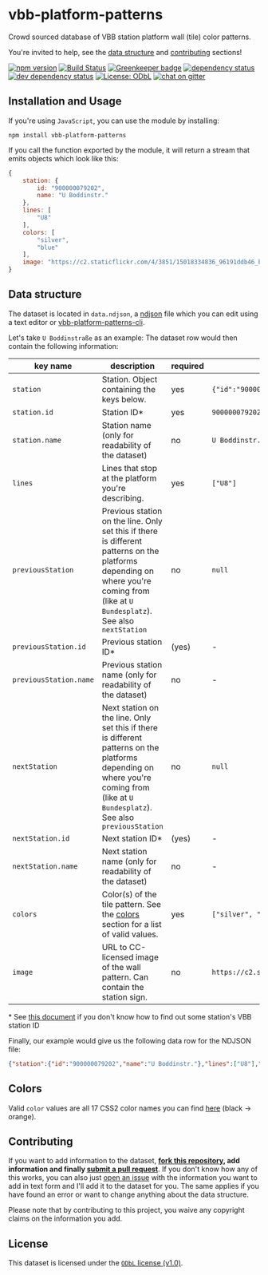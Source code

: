 # vbb-platform-patterns

Crowd sourced database of VBB station platform wall (tile) color patterns.

You're invited to help, see the [data structure](#data-structure) and [contributing](#contributing) sections!

[![npm version](https://img.shields.io/npm/v/vbb-platform-patterns.svg)](https://www.npmjs.com/package/vbb-platform-patterns)
[![Build Status](https://travis-ci.org/juliuste/vbb-platform-patterns.svg?branch=master)](https://travis-ci.org/juliuste/vbb-platform-patterns)
[![Greenkeeper badge](https://badges.greenkeeper.io/juliuste/vbb-platform-patterns.svg)](https://greenkeeper.io/)
[![dependency status](https://img.shields.io/david/juliuste/vbb-platform-patterns.svg)](https://david-dm.org/juliuste/vbb-platform-patterns)
[![dev dependency status](https://img.shields.io/david/dev/juliuste/vbb-platform-patterns.svg)](https://david-dm.org/juliuste/vbb-platform-patterns#info=devDependencies)
[![License: ODbL](https://img.shields.io/badge/License-ODbL-brightgreen.svg)](license)
[![chat on gitter](https://badges.gitter.im/juliuste.svg)](https://gitter.im/juliuste)

## Installation and Usage

If you're using `JavaScript`, you can use the module by installing:

```shell
npm install vbb-platform-patterns
```

If you call the function exported by the module, it will return a stream that emits objects which look like this:

```js
{
    station: {
        id: "900000079202",
        name: "U Boddinstr."
    },
    lines: [
        "U8"
    ],
    colors: [
        "silver",
        "blue"
    ],
    image: "https://c2.staticflickr.com/4/3851/15018334836_96191ddb46_b.jpg"
}
```

## Data structure

The dataset is located in `data.ndjson`, a [ndjson](http://ndjson.org/) file which you can edit using a text editor or [vbb-platform-patterns-cli](https://github.com/juliuste/vbb-platform-patterns-cli).

Let's take `U Boddinstraße` as an example: The dataset row would then contain the following information:

| key name | description | required | example |
| -------- | ----------- | -------- | ------- |
| `station` | Station. Object containing the keys below. | yes | `{"id":"900000079202","name":"U Boddinstr."}` |
| `station.id` | Station ID\* | yes | `900000079202` |
| `station.name` | Station name (only for readability of the dataset) | no | `U Boddinstr.` |
| `lines` | Lines that stop at the platform you're describing. | yes | `["U8"]` |
| `previousStation` | Previous station on the line. Only set this if there is different patterns on the platforms depending on where you're coming from (like at `U Bundesplatz`). See also `nextStation` | no | `null` |
| `previousStation.id` | Previous station ID\* | (yes) | - |
| `previousStation.name` | Previous station name (only for readability of the dataset) | no | - |
| `nextStation` | Next station on the line. Only set this if there is different patterns on the platforms depending on where you're coming from (like at `U Bundesplatz`). See also `previousStation` | no | `null` |
| `nextStation.id` | Next station ID\* | (yes) | - |
| `nextStation.name` | Next station name (only for readability of the dataset) | no | - |
| `colors`| Color(s) of the tile pattern. See the [colors](#colors) section for a list of valid values. | yes | `["silver", "blue"]`
| `image`| URL to CC-licensed image of the wall pattern. Can contain the station sign. | no | `https://c2.staticflickr.com/4/3851/15018334836_96191ddb46_b.jpg` |

\* See [this document](station-ids.md) if you don't know how to find out some station's VBB station ID

Finally, our example would give us the following data row for the NDJSON file:

```json
{"station":{"id":"900000079202","name":"U Boddinstr."},"lines":["U8"],"colors":["silver","blue"],"image":"https://c2.staticflickr.com/4/3851/15018334836_96191ddb46_b.jpg"}
```

## Colors

Valid `color` values are all 17 CSS2 color names you can find [here](https://developer.mozilla.org/en-US/docs/Web/CSS/color_value) (black -> orange).

## Contributing

If you want to add information to the dataset, **[fork this repository](https://help.github.com/articles/fork-a-repo/), add information and finally [submit a pull request](https://help.github.com/articles/about-pull-requests/)**. If you don't know how any of this works, you can also just [open an issue](https://github.com/juliuste/vbb-platform-patterns/issues) with the information you want to add in text form and I'll add it to the dataset for you. The same applies if you have found an error or want to change anything about the data structure.

Please note that by contributing to this project, you waive any copyright claims on the information you add.

## License

This dataset is licensed under the [`ODbL` license (v1.0)](https://opendatacommons.org/licenses/odbl/1.0/).
